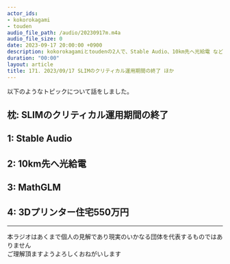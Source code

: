 ```yaml
---
actor_ids:
- kokorokagami
- touden
audio_file_path: /audio/20230917m.m4a
audio_file_size: 0
date: 2023-09-17 20:00:00 +0900
description: kokorokagamiとtoudenの2人で、Stable Audio、10km先へ光給電 など について話しました。
duration: "00:00"
layout: article
title: 171. 2023/09/17 SLIMのクリティカル運用期間の終了 ほか
---
```


以下のようなトピックについて話をしました。


## 枕: SLIMのクリティカル運用期間の終了

## 1: Stable Audio

## 2: 10km先へ光給電

## 3: MathGLM

## 4: 3Dプリンター住宅550万円

___

本ラジオはあくまで個人の見解であり現実のいかなる団体を代表するものではありません  
ご理解頂ますようよろしくおねがいします  
